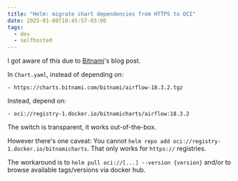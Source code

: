 ```yaml
---
title: "Helm: migrate chart dependencies from HTTPS to OCI"
date: 2025-01-08T18:45:57-03:00
tags:
  - dev
  - selfhosted
---
```


I got aware of this due to
[Bitnami](https://blog.bitnami.com/2024/10/bitnami-helm-charts-moving-to-oci.html)'s
blog post.

In `Chart.yaml`, instead of depending on:

```
- https://charts.bitnami.com/bitnami/airflow-18.3.2.tgz
```

Instead, depend on:

```
- oci://registry-1.docker.io/bitnamicharts/airflow:18.3.2
```

The switch is transparent, it works out-of-the-box.

However there's one caveat: You cannot `helm repo add
oci://registry-1.docker.io/bitnamicharts`. That only works for `https://`
registries.

The workaround is to `helm pull oci://[...] --version {version}` and/or to
browse available tags/versions via docker hub.
